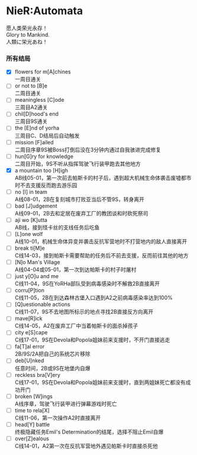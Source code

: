 # NieR:Automata
愿人类荣光永存！  
Glory to Mankind.  
人類に栄光あね！

### 所有结局
- [x] flowers for m[A]chines  
一周目通关  
- [ ] or not to [B]e  
二周目通关  
- [ ] meaningless [C]ode  
三周目A2通关  
- [ ] chil[D]hood's end  
三周目9S通关  
- [ ] the [E]nd of yorha  
三周目C、D结局后自动触发  
- [ ] mission [F]ailed  
二周目序章9S被Boss打倒后没在3分钟内通过自我骇进完成修复  
- [ ] hun[G]ry for knowledge  
二周目开始，9S不听从指挥驾驶飞行装甲跑去其他地方  
- [x] a mountain too [H]igh  
AB线05-01，第一次前去帕斯卡的村子后，遇到超大机械生命体袭击废墟都市时不去支援反而跑去游乐园  
- [ ] no [I] in team  
A线08-01，2B在复刻城市打败亚当后不管9S，转身离开  
- [ ] bad [J]udgement  
A线09-01，2B去和定居在废弃工厂的教团谈和时砍死祭司  
- [ ] aji wo [K]utta  
AB线，接到怪卡丝的支线任务后吃鱼  
- [ ] [L]one wolf  
A线10-01，机械生命体异变并袭击反抗军营地时不打营地内的敌人直接离开  
- [ ] break ti[M]e  
C线14-03，接到帕斯卡需要帮助的任务后不前去支援，反而前往其他的地方  
- [ ] [N]o Man's Village  
A线04-04或05-01，第一次到达帕斯卡的村子时屠村  
- [ ] just y[O]u and me  
C线11-04，9S在YoRHa部队受到病毒感染时不解救2B直接离开  
- [ ] corru[P]tion  
C线11-05，2B在到达森林古堡入口遇到A2之前病毒感染率达到100%  
- [ ] [Q]uestionable actions  
C线11-07，9S不去地图所标示的地点寻找2B直接反方向离开  
- [ ] mave[R]ick  
C线14-05，A2在废弃工厂中当着帕斯卡的面杀掉孩子  
- [ ] city e[S]cape  
C线17-01，9S在Devola和Popola姐妹前来支援时，不开门直接逃走  
- [ ] fa[T]al error  
2B/9S/2A把自己的系统芯片移除  
- [ ] deb[U]nked  
任意时间，2B或9S在地堡内自爆  
- [ ] reckless bra[V]ery  
C线17-01，9S在Devola和Popola姐妹前来支援时，直到两姐妹死亡都没有成功开门  
- [ ] broken [W]ings  
A线序章，驾驶飞行装甲进行弹幕游戏时死亡  
- [ ] time to rela[X]  
C线11-06，第一次操作A2时直接离开  
- [ ] head[Y] battle  
终极隐藏任务Emil's Determination的结尾，选择不阻止Emil自爆  
- [ ] over[Z]ealous  
C线14-01，A2第一次在反抗军营地外遇见帕斯卡时直接杀死他  